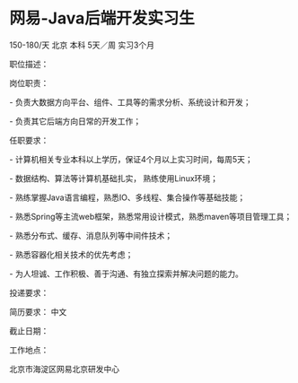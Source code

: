 # 网易-Java后端开发实习生

150-180/天 北京 本科 5天／周 实习3个月

职位描述：

岗位职责：

\- 负责大数据方向平台、组件、工具等的需求分析、系统设计和开发；

\- 负责其它后端方向日常的开发工作；



任职要求：

\- 计算机相关专业本科以上学历，保证4个月以上实习时间，每周5天；

\- 数据结构、算法等计算机基础扎实， 熟练使用Linux环境；

\- 熟练掌握Java语言编程，熟悉IO、多线程、集合操作等基础技能；

\- 熟悉Spring等主流web框架，熟悉常用设计模式，熟悉maven等项目管理工具；

\- 熟悉分布式、缓存、消息队列等中间件技术；

\- 熟悉容器化相关技术的优先考虑；

\- 为人坦诚、工作积极、善于沟通、有独立探索并解决问题的能力。



投递要求：

简历要求： 中文

截止日期：

工作地点：

北京市海淀区网易北京研发中心